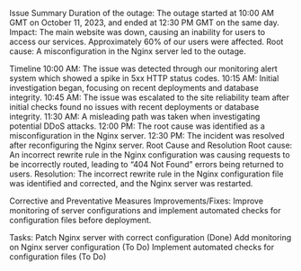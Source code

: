 Issue Summary
Duration of the outage: The outage started at 10:00 AM GMT on October 11, 2023, and ended at 12:30 PM GMT on the same day.
Impact: The main website was down, causing an inability for users to access our services. Approximately 60% of our users were affected.
Root cause: A misconfiguration in the Nginx server led to the outage.

Timeline
10:00 AM: The issue was detected through our monitoring alert system which showed a spike in 5xx HTTP status codes.
10:15 AM: Initial investigation began, focusing on recent deployments and database integrity.
10:45 AM: The issue was escalated to the site reliability team after initial checks found no issues with recent deployments or database integrity.
11:30 AM: A misleading path was taken when investigating potential DDoS attacks.
12:00 PM: The root cause was identified as a misconfiguration in the Nginx server.
12:30 PM: The incident was resolved after reconfiguring the Nginx server.
Root Cause and Resolution
Root cause: An incorrect rewrite rule in the Nginx configuration was causing requests to be incorrectly routed, leading to “404 Not Found” errors being returned to users.
Resolution: The incorrect rewrite rule in the Nginx configuration file was identified and corrected, and the Nginx server was restarted.

Corrective and Preventative Measures
Improvements/Fixes: Improve monitoring of server configurations and implement automated checks for configuration files before deployment.

Tasks:
Patch Nginx server with correct configuration (Done)
Add monitoring on Nginx server configuration (To Do)
Implement automated checks for configuration files (To Do)
